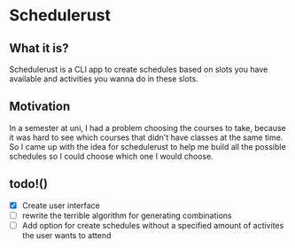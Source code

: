 # Schedulerust

## What it is?

Schedulerust is a CLI app to create schedules based on slots you have available
and activities you wanna do in these slots.

## Motivation

In a semester at uni, I had a problem choosing the courses to take, because
it was hard to see which courses that didn't have classes at the same time. So
I came up with the idea for schedulerust to help me build all the possible schedules
so I could choose which one I would choose.

## todo!()

- [x] Create user interface
- [ ] rewrite the terrible algorithm for generating combinations
- [ ] Add option for create schedules without a specified amount of activites the user wants to attend
